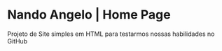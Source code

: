 # Nando Angelo | Home Page
 Projeto de Site simples em HTML para testarmos nossas habilidades no GitHub
